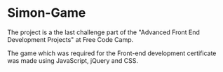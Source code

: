 # Simon-Game

The project is a the last challenge part of the "Advanced Front End Development Projects" at Free Code Camp.

The game which was required for the Front-end development certificate was made using JavaScript, jQuery and CSS.

